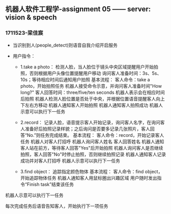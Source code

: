 ## 机器人软件工程学-assignment 05 —— server: vision & speech   
### 1711523-梁佳宸

+ 当识别到人(people_detect)则语音自我介绍开启服务

+ 用户指令：
  + 1.take a photo：
    检测人脸，当人脸位于镜头中央区域提醒用户开始拍照，否则根据用户头像位置提醒用户移动
    询问客人准备时间：3s、5s、10s；等待相应时间后通知用户拍照
    基本流程：
	客人命令：take a photo，开始拍照任务
	机器人接受命令示意，并询问客人准备时间"How long?"
	客人回答时间：three/five/ten seconds
	机器人表示会在相应时间后拍照
	机器人检测人脸位置是否处于中央，并根据位置语音提醒客人向上下左右方移动
	机器人通知客人开始拍照
	机器人通知客人拍照成功
	机器人示意可以执行下一任务

  + 2.record：
    记录人脸，语音提示客人开始记录，询问客人名字，在询问客人准备好后拍照记录样貌；之后询问是否要多记录几张照片，客人回答“No.”则任务完成结束。
    基本流程：
	客人命令：record，开始记录客人任务
	机器人对客人打招呼
	机器人询问客人姓名
	客人回答姓名
	机器人通知客人站在前方，等待客人回答"Yes"后开始拍照
	机器人询问客人是否继续拍照，客人回答"No"时停止拍照，否则继续拍照记录
	机器人通知客人记录成功并对客人打招呼
	机器人示意可以执行下一任务

  + 3.find object：
    追踪指定颜色物体
    基本流程：
	客人命令：find object，开始追踪物体任务
	机器人通知客人用鼠标圈出兴趣区域
	用户随时发出指令“Finish task”结束该任务


机器人示意可以执行下一任务


每次完成任务后语音告知客人，开始执行下一项任务
